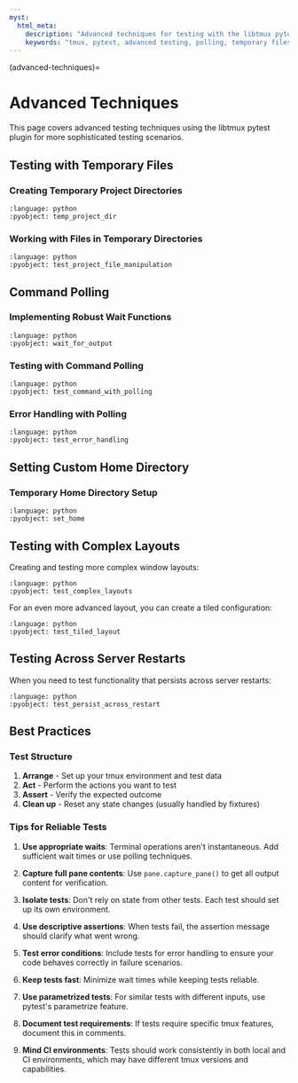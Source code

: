 ```yaml
---
myst:
  html_meta:
    description: "Advanced techniques for testing with the libtmux pytest plugin"
    keywords: "tmux, pytest, advanced testing, polling, temporary files"
---
```


(advanced-techniques)=

# Advanced Techniques

This page covers advanced testing techniques using the libtmux pytest plugin for more sophisticated testing scenarios.

## Testing with Temporary Files

### Creating Temporary Project Directories

```{literalinclude} ../../tests/examples/pytest_plugin/test_temp_files.py
:language: python
:pyobject: temp_project_dir
```

### Working with Files in Temporary Directories

```{literalinclude} ../../tests/examples/pytest_plugin/test_temp_files.py
:language: python
:pyobject: test_project_file_manipulation
```

## Command Polling

### Implementing Robust Wait Functions

```{literalinclude} ../../tests/examples/pytest_plugin/test_command_polling.py
:language: python
:pyobject: wait_for_output
```

### Testing with Command Polling

```{literalinclude} ../../tests/examples/pytest_plugin/test_command_polling.py
:language: python
:pyobject: test_command_with_polling
```

### Error Handling with Polling

```{literalinclude} ../../tests/examples/pytest_plugin/test_command_polling.py
:language: python
:pyobject: test_error_handling
```

## Setting Custom Home Directory

### Temporary Home Directory Setup

```{literalinclude} ../../tests/examples/pytest_plugin/test_home_directory.py
:language: python
:pyobject: set_home
```

## Testing with Complex Layouts

Creating and testing more complex window layouts:

```{literalinclude} ../../tests/examples/pytest_plugin/test_complex_layouts.py
:language: python
:pyobject: test_complex_layouts
```

For an even more advanced layout, you can create a tiled configuration:

```{literalinclude} ../../tests/examples/pytest_plugin/test_complex_layouts.py
:language: python
:pyobject: test_tiled_layout
```

## Testing Across Server Restarts

When you need to test functionality that persists across server restarts:

```{literalinclude} ../../tests/examples/pytest_plugin/test_server_restart.py
:language: python
:pyobject: test_persist_across_restart
```

## Best Practices

### Test Structure

1. **Arrange** - Set up your tmux environment and test data
2. **Act** - Perform the actions you want to test
3. **Assert** - Verify the expected outcome
4. **Clean up** - Reset any state changes (usually handled by fixtures)

### Tips for Reliable Tests

1. **Use appropriate waits**: Terminal operations aren't instantaneous. Add sufficient wait times or use polling techniques.

2. **Capture full pane contents**: Use `pane.capture_pane()` to get all output content for verification.

3. **Isolate tests**: Don't rely on state from other tests. Each test should set up its own environment.

4. **Use descriptive assertions**: When tests fail, the assertion message should clarify what went wrong.

5. **Test error conditions**: Include tests for error handling to ensure your code behaves correctly in failure scenarios.

6. **Keep tests fast**: Minimize wait times while keeping tests reliable.

7. **Use parametrized tests**: For similar tests with different inputs, use pytest's parametrize feature.

8. **Document test requirements**: If tests require specific tmux features, document this in comments.

9. **Mind CI environments**: Tests should work consistently in both local and CI environments, which may have different tmux versions and capabilities.
